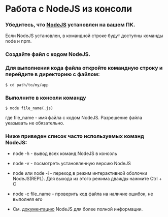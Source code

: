 # Работа с NodeJS из консоли 

### Убедитесь, что [NodeJS](https://nodejs.org/en/download/) установлен на вашем ПК. 
Если NodeJS установлен, в командной строке будут доступны команды node и npm. 

### Создайте файл с кодом NodeJS. 

### Для выполнения кода файла откройте командную строку и перейдите в директорию с файлом: 
```
$ cd path/to/my/app
``` 
### Выполните в консоли команду 
```
$ node file_name(.js)
```
где file_name - имя файла с кодом NodeJS. 
Разрешение файла указывать не обязательно. 

### Ниже приведен список часто используемых команд NodeJS: 

* node -h - вывод всех команд NodeJS в консоль
* node -v - посмотреть установленную версию NodeJS

* node или node -i - переход в режим интерактивной оболочки NodeJS(REPL). Для выхода из этого режима дважды нажмите Ctrl + C 
* node -c file_name - проверить код файла на наличие ошибок, не выполняя его 


* См. [документацию](https://nodejs.org/dist/latest-v6.x/docs/api/cli.html#cli_p_print_script) NodeJS для более полной информации. 